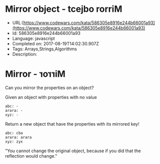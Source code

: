 # Mirror object - tcejbo rorriM

 - URL:[https://www.codewars.com/kata/586305e8916e244b66001a93](https://www.codewars.com/kata/586305e8916e244b66001a93)
 - Id: 586305e8916e244b66001a93
 - Language: javascript
 - Completed on: 2017-08-19T14:02:30.907Z
 - Tags: Arrays,Strings,Algorithms
 - Description:
# Mirror - <span style="display: inline-block; transform: scale(-1, 1)">Mirror</span>

Can you mirror the properties on an object?

Given an object with properties with no value

```
abc: -
arara: -
xyz: -
```

Return a new object that have the properties with its mirrored key!

```
abc: cba
arara: arara
xyz: zyx
```

"You cannot change the original object, because if you did that the reflection would change."
